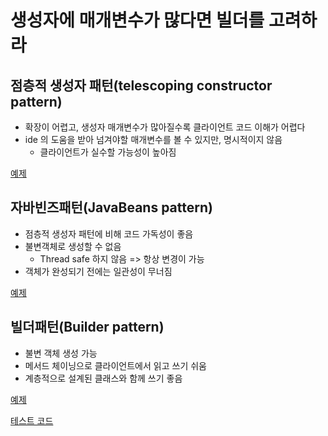 # 생성자에 매개변수가 많다면 빌더를 고려하라
## 점층적 생성자 패턴(telescoping constructor pattern)
- 확장이 어렵고, 생성자 매개변수가 많아질수록 클라이언트 코드 이해가 어렵다
- ide 의 도움을 받아 넘겨야할 매개변수를 볼 수 있지만, 명시적이지 않음
  - 클라이언트가 실수할 가능성이 높아짐

[예제](https://github.com/pch8388/study-java-base/blob/master/study-java/src/main/java/base/effective/item2/NutritionFacts.java)

## 자바빈즈패턴(JavaBeans pattern)
- 점층적 생성자 패턴에 비해 코드 가독성이 좋음
- 불변객체로 생성할 수 없음
  - Thread safe 하지 않음 => 항상 변경이 가능
- 객체가 완성되기 전에는 일관성이 무너짐

[예제](https://github.com/pch8388/study-java-base/blob/master/study-java/src/main/java/base/effective/item2/NutritionFactsJavaBean.java)

## 빌더패턴(Builder pattern)
- 불변 객체 생성 가능
- 메서드 체이닝으로 클라이언트에서 읽고 쓰기 쉬움
- 계층적으로 설계된 클래스와 함께 쓰기 좋음

[예제](https://github.com/pch8388/study-java-base/blob/master/study-java/src/main/java/base/effective/item2/NutritionFactsBuilder.java)

[테스트 코드](https://github.com/pch8388/study-java-base/blob/master/study-java/src/test/java/base/effective/item2/Item2Test.java)
